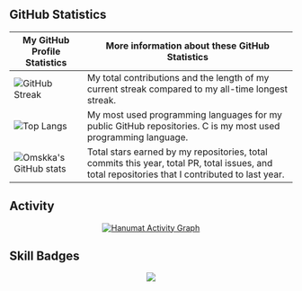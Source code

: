 ## GitHub Statistics
<!-- TABLE -->
| My GitHub Profile Statistics | More information about these GitHub Statistics |
|---|---|
| ![GitHub Streak](https://github-readme-streak-stats.herokuapp.com/?user=Omskka&count_private=true&show_icons=true&custom_title=Github&theme=tokyonight&bg_color=0,000000,130F40&layout=compact&border_radius=8) | My total contributions and the length of my current streak compared to my all-time longest streak.  |
| ![Top Langs](https://github-readme-stats.vercel.app/api/top-langs/?username=Omskka&count_private=true&theme=tokyonight&bg_color=0,000000,130F40&layout=compact&border_radius=8&langs_count=20&hide=swift) | My most used programming languages for my public GitHub repositories. C is my most used programming language. |
| ![Omskka's GitHub stats](https://github-readme-stats.vercel.app/api?username=Omskka&show_icons=true&count_private=true&theme=tokyonight&bg_color=0,000000,130F40&layout=compact&border_radius=10) | Total stars earned by my repositories, total commits this year, total PR, total issues, and total repositories that I contributed to last year. |

## Activity
<!-- activity graph -->
<p align="center">
  <a href="https://skillicons.dev">
    <img alt="Hanumat Activity Graph" src="https://github-readme-activity-graph.cyclic.app/graph?username=Omskka&theme=tokyo-night&hide_border=true" />
  </a>
</p>


## Skill Badges

<!-- skills -->
<p align="center">
  <a href="https://skillicons.dev">
    <img src="https://skillicons.dev/icons?i=git,java,c,cpp,py,css,html" />
  </a>
</p>
